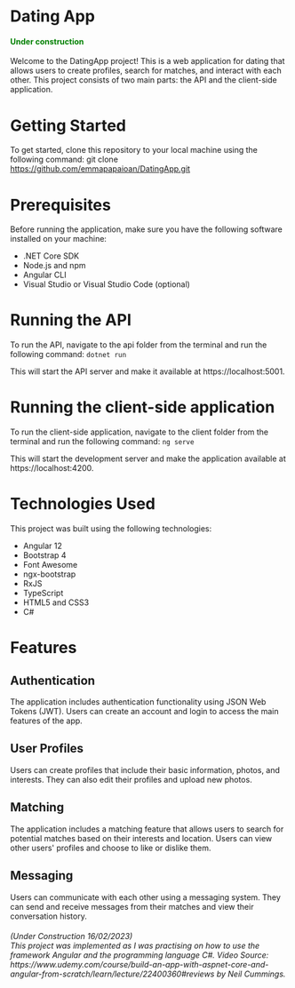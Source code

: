 <p><h1>Dating App</h1><h4 style="color: green">Under construction</h4></p>

Welcome to the DatingApp project! This is a web application for dating that allows users to create profiles, search for matches, and interact with each other. This project consists of two main parts: the API and the client-side application.

# Getting Started
To get started, clone this repository to your local machine using the following command:
git clone https://github.com/emmapapaioan/DatingApp.git

# Prerequisites
Before running the application, make sure you have the following software installed on your machine:

<ul>
<li>.NET Core SDK</li>
<li>Node.js and npm</li>
<li>Angular CLI</li>
<li>Visual Studio or Visual Studio Code (optional)</li>
</ul>


# Running the API
To run the API, navigate to the api folder from the terminal and run the following command: ``` dotnet run ```


This will start the API server and make it available at https://localhost:5001.

# Running the client-side application
To run the client-side application, navigate to the client folder from the terminal and run the following command: ``` ng serve ```

This will start the development server and make the application available at https://localhost:4200.

# Technologies Used
This project was built using the following technologies:
<ul>
<li>Angular 12</li>
<li>Bootstrap 4</li>
<li>Font Awesome</li>
<li>ngx-bootstrap</li>
<li>RxJS</li>
<li>TypeScript</li>
<li>HTML5 and CSS3</li>
<li>C#</li>
</ul>

# Features
<h2>Authentication</h2>
The application includes authentication functionality using JSON Web Tokens (JWT). Users can create an account and login to access the main features of the app.

<h2>User Profiles</h2>
Users can create profiles that include their basic information, photos, and interests. They can also edit their profiles and upload new photos.

<h2>Matching</h2>
The application includes a matching feature that allows users to search for potential matches based on their interests and location. Users can view other users' profiles and choose to like or dislike them.

<h2>Messaging</h2>
Users can communicate with each other using a messaging system. They can send and receive messages from their matches and view their conversation history.

<h6><em>(Under Construction 16/02/2023)</em><br><i>This project was implemented as I was practising on how to use the framework Angular and the programming language C#. Video Source: https://www.udemy.com/course/build-an-app-with-aspnet-core-and-angular-from-scratch/learn/lecture/22400360#reviews by Neil Cummings.</i></h6>


